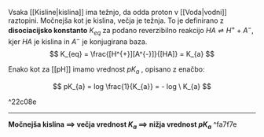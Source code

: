Vsaka [[Kisline|kislina]] ima težnjo, da odda proton v [[Voda|vodni]] raztopini. Močnejša kot je kislina, večja je težnja. To je definirano z **disociacijsko konstanto** $K_{eq}$ za podano reverzibilno reakcijo $HA \rightleftharpoons H^{+} + A^{-}$, kjer $HA$ je kislina in $A^{-}$ je konjugirana baza.
$$
K_{eq} = \frac{[H^{+}][A^{-}]}{[HA]} = K_{a}
$$

Enako kot za [[pH]] imamo vrednost $pK_{a}$ , opisano z enačbo: 

$$
pK_{a} = log \frac{1}{K_{a}} = - log \ K_{a}
$$

^22c08e

---

**Močnejša kislina $\implies$ večja vrednost $K_{a}$ $\implies$ nižja vrednost $pK_{a}$** ^fa7f7e